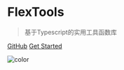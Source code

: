 <!-- ![logo](_media/icon.svg) -->

# FlexTools

>基于Typescript的实用工具函数库

[GitHub](https://github.com/zhangfisher/flex-tools)
[Get Started](./README.md)


![color](#f0f0f0)